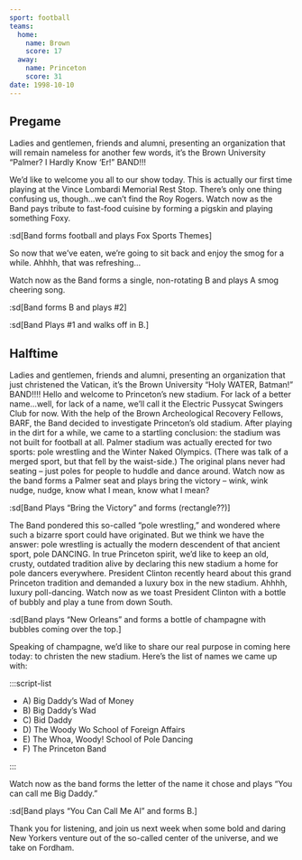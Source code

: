 ```yaml
---
sport: football
teams:
  home:
    name: Brown
    score: 17
  away:
    name: Princeton
    score: 31
date: 1998-10-10
---
```


## Pregame

Ladies and gentlemen, friends and alumni, presenting an organization that will remain nameless for another few words, it’s the Brown University “Palmer? I Hardly Know ‘Er!” BAND!!!

We’d like to welcome you all to our show today. This is actually our first time playing at the Vince Lombardi Memorial Rest Stop. There’s only one thing confusing us, though…we can’t find the Roy Rogers. Watch now as the Band pays tribute to fast-food cuisine by forming a pigskin and playing something Foxy.

:sd[Band forms football and plays Fox Sports Themes]

So now that we’ve eaten, we’re going to sit back and enjoy the smog for a while. Ahhhh, that was refreshing…

Watch now as the Band forms a single, non-rotating B and plays A smog cheering song.

:sd[Band forms B and plays #2]

:sd[Band Plays #1 and walks off in B.]

## Halftime

Ladies and gentlemen, friends and alumni, presenting an organization that just christened the Vatican, it’s the Brown University “Holy WATER, Batman!” BAND!!!! Hello and welcome to Princeton’s new stadium. For lack of a better name…well, for lack of a name, we’ll call it the Electric Pussycat Swingers Club for now. With the help of the Brown Archeological Recovery Fellows, BARF, the Band decided to investigate Princeton’s old stadium. After playing in the dirt for a while, we came to a startling conclusion: the stadium was not built for football at all. Palmer stadium was actually erected for two sports: pole wrestling and the Winter Naked Olympics. (There was talk of a merged sport, but that fell by the waist-side.) The original plans never had seating – just poles for people to huddle and dance around. Watch now as the band forms a Palmer seat and plays bring the victory – wink, wink nudge, nudge, know what I mean, know what I mean?

:sd[Band Plays “Bring the Victory” and forms (rectangle??)]

The Band pondered this so-called “pole wrestling,” and wondered where such a bizarre sport could have originated. But we think we have the answer: pole wrestling is actually the modern descendent of that ancient sport, pole DANCING. In true Princeton spirit, we’d like to keep an old, crusty, outdated tradition alive by declaring this new stadium a home for pole dancers everywhere. President Clinton recently heard about this grand Princeton tradition and demanded a luxury box in the new stadium. Ahhhh, luxury poll-dancing. Watch now as we toast President Clinton with a bottle of bubbly and play a tune from down South.

:sd[Band plays “New Orleans” and forms a bottle of champagne with bubbles coming over the top.]

Speaking of champagne, we’d like to share our real purpose in coming here today: to christen the new stadium. Here’s the list of names we came up with:

:::script-list

- A) Big Daddy’s Wad of Money
- B) Big Daddy’s Wad
- C) Bid Daddy
- D) The Woody Wo School of Foreign Affairs
- E) The Whoa, Woody! School of Pole Dancing
- F) The Princeton Band

:::

Watch now as the band forms the letter of the name it chose and plays “You can call me Big Daddy.”

:sd[Band plays “You Can Call Me Al” and forms B.]

Thank you for listening, and join us next week when some bold and daring New Yorkers venture out of the so-called center of the universe, and we take on Fordham.
